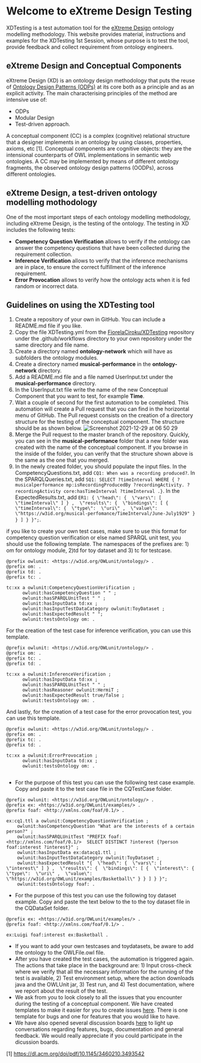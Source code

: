# Welcome to eXtreme Design Testing

XDTesting is a test automation tool for the [eXtreme Design](https://extremedesign.info) ontology modelling methodology. This website provides material, instructions and examples for the XDTesting 1st Session, whose purpose is to test the tool, provide feedback and collect requirement from ontology engineers. 

## eXtreme Design and Conceptual Components

eXtreme Design (XD) is an ontology design methodology that puts the reuse of [Ontology Design Patterns (ODPs)](http://ontologydesignpatterns.org/wiki/Main_Page) at its core both as a principle and as an explicit activity. The main characterising principles of the method are intensive use of:

- ODPs
- Modular Design
- Test-driven approach.

A conceptual component (CC) is a complex (cognitive) relational structure that a designer implements in an ontology by using classes, properties, axioms, etc [1]. Conceptual components are cognitive objects: they are the intensional counterparts of OWL implementations in semantic web ontologies. A CC may
be implemented by means of different ontology fragments, the observed ontology design patterns (OODPs), across different ontologies.

## eXtreme Design, a test-driven ontology modelling mothodology

One of the most important steps of each ontology modelling methodology, including eXtreme Design, is the testing of the ontology. The testing in XD includes the following tests:

- **Competency Question Verification** allows to verify if the ontology can answer the competency questions that have been collected during the requirement collection.
- **Inference Verification** allows to verify that the inference mechanisms are in place, to ensure the correct fulfillment of the inference requirement.
- **Error Provocation** allows to verify how the ontology acts when it is fed random or incorrect data. 

## Guidelines on using the XDTesting tool 

1. Create a repository of your own in GitHub. You can include a README.md file if you like. 
2. Copy the file XDTesting.yml from the [FiorelaCiroku/XDTesting](https://github.com/FiorelaCiroku/XD-Testing/blob/main/.github/workflows/XDTesting.yml) repository under the .github/workflows directory to your own repository under the same directory and file name. 
3. Create a directory named **ontology-network** which will have as subfolders the ontology modules. 
4. Create a directory named **musical-performance** in the **ontology-network** directory. 
5. Add a README.md file and a file named UserInput.txt under the **musical-performance** directory.
6. In the UserInput.txt file write the name of the new Conceptual Component that you want to test, for example **Time**.
7. Wait a couple of second for the first automation to be completed. This automation will create a Pull request that you can find in the horizontal menu of GitHub. The Pull request consists on the creation of a directory structure for the testing of the conceptual component. The structure should be as shown below. ![Screenshot 2021-12-29 at 06 50 29](https://user-images.githubusercontent.com/12375920/147631401-d4ab9ebd-1215-4356-a351-ca22bfacd13c.png)
8. Merge the Pull request to the master branch of the repository. Quickly, you can see in the **musical-performance** folder that a new folder was created with the name of the conceptual component. If you browse in the inside of the folder, you can verify that the structure shown above is the same as the one that you merged. 
9. In the newly created folder, you should populate the input files. In the CompetencyQuestions.txt, add `CQ1: When was a recording produced?`. In the SPARQLQueries.txt, add `SQ1: SELECT ?timeInterval WHERE { ?musicalperformance mp:isRecordingProducedBy ?recordingActivity. ?recordingActivity core:hasTimeInterval ?timeInterval .}`. In the ExpectedResults.txt, add `ER1: { \"head\": {  \"vars\": [  \"timeInterval\" ] } ,  \"results\": {  \"bindings\": [ {  \"timeInterval\": {  \"type\":  \"uri\" ,  \"value\":  \"https://w3id.org/musical-perfomance/TimeInterval/June-July1929" } } ] } }";`. 


if you like to create your own test cases, make sure to use this format for competency question verification or else named SPARQL unit test, you should use the following template. The namespaces of the prefixes are: 1) om for ontology module, 2)td for toy dataset and 3) tc for testcase. 

```
@prefix owlunit: <https://w3id.org/OWLunit/ontology/> . 
@prefix om: .
@prefix td: .
@prefix tc: .
 
tc:xx a owlunit:CompetencyQuestionVerification ; 
      owlunit:hasCompetencyQuestion " " ; 
      owlunit:hasSPARQLUnitTest " " ; 
      owlunit:hasInputData td:xx ; 
      owlunit:hasInputTestDataCategory owlunit:ToyDataset ; 
      owlunit:hasExpectedResult " "; 
      owlunit:testsOntology om: . 
```
For the creation of the test case for inference verification, you can use this template. 

```
@prefix owlunit: <https://w3id.org/OWLunit/ontology/> .  
@prefix om: .
@prefix tc: .
@prefix td: .
  
tc:xx a owlunit:InferenceVerification ; 
      owlunit:hasInputData td:xx ; 
      owlunit:hasSPARQLUnitTest " " ; 
      owlunit:hasReasoner owlunit:HermiT ; 
      owlunit:hasExpectedResult true/false ; 
      owlunit:testsOntology om: . 
```

And lastly, for the creation of a test case for the error provocation test, you can use this template. 

```
@prefix owlunit: <https://w3id.org/OWLunit/ontology/> .  
@prefix om: .
@prefix tc: .
@prefix td: .
  
tc:xx a owlunit:ErrorProvocation ; 
      owlunit:hasInputData td:xx ; 
      owlunit:testsOntology om: . 
      
```

- For the purpose of this test you can use the following test case example. Copy and paste it to the test case file in the CQTestCase folder.

```
@prefix owlunit: <https://w3id.org/OWLunit/ontology/> .
@prefix ex: <https://w3id.org/OWLunit/examples/> .
@prefix foaf: <http://xmlns.com/foaf/0.1/> .

ex:cq1.ttl a owlunit:CompetencyQuestionVerification ;
 	owlunit:hasCompetencyQuestion "What are the interests of a certain person?" ;
 	owlunit:hasSPARQLUnitTest "PREFIX foaf: <http://xmlns.com/foaf/0.1/>  SELECT DISTINCT ?interest {?person foaf:interest ?interest}" ;
	owlunit:hasInputData ex:datacq1.ttl ;
	owlunit:hasInputTestDataCategory owlunit:ToyDataset ;
	owlunit:hasExpectedResult "{  \"head\": {  \"vars\": [  \"interest\" ] } ,  \"results\": {  \"bindings\": [ {  \"interest\": {  \"type\":  \"uri\" ,  \"value\":  \"https://w3id.org/OWLunit/examples/Basketball\" } } ] } }";
	owlunit:testsOntology foaf: .

```
- For the purpose of this test you can use the following toy dataset example. Copy and paste the text below to the to the toy dataset file in the CQDataSet folder.

```
@prefix ex: <https://w3id.org/OWLunit/examples/> .
@prefix foaf: <http://xmlns.com/foaf/0.1/> .

ex:Luigi foaf:interest ex:Basketball .

```

- If you want to add your own testcases and toydatasets, be aware to add the ontology to the OWLFile.owl file.  
- After you have created the test cases, the automation is triggered again. The actions that take place in the background are: 1) Input cross-check where we verify that all the necessary information for the running of the test is available, 2) Test environment setup, where the action downloads java and the OWLUnit jar, 3) Test run, and 4) Test documentation, where we report about the result of the test. 
- We ask from you to look closely to all the issues that you encounter during the testing of a conceptual component. We have created templates to make it easier for you to create issues [here](https://github.com/FiorelaCiroku/XD-Testing/issues). There is one template for bugs and one for features that you would like to have. 
- We have also opened several discussion boards [here](https://github.com/FiorelaCiroku/XD-Testing/discussions) to light up conversations regarding features, bugs, documentation and general feedback. We would really appreciate if you could participate in the dicussion boards. 




[1] https://dl.acm.org/doi/pdf/10.1145/3460210.3493542
